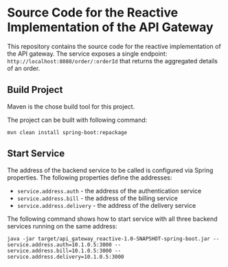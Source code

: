 # Source Code for the Reactive Implementation of the API Gateway

This repository contains the source code for the reactive implementation of the API gateway.
The service exposes a single endpoint: `http://localhost:8080/order/:orderId` that returns the aggregated details of an
order.

## Build Project

Maven is the chose build tool for this project.

The project can be built with following command:
```
mvn clean install spring-boot:repackage
```

## Start Service

The address of the backend service to be called is configured via Spring properties.
The following properties define the addresses:
* ``service.address.auth`` - the address of the authentication service
* ``service.address.bill`` - the address of the billing service
* ``service.address.delivery`` - the address of the delivery service

The following command shows how to start service with all three backend services running on the same address:
```
java -jar target/api_gateway_reactive-1.0-SNAPSHOT-spring-boot.jar --service.address.auth=10.1.0.5:3000 --service.address.bill=10.1.0.5:3000 --service.address.delivery=10.1.0.5:3000
```

